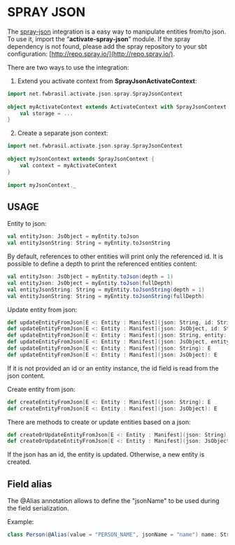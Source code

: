 # SPRAY JSON #
The [spray-json](https://github.com/spray/spray-json) integration is a easy way to manipulate entities from/to json. To use it, import the “**activate-spray-json**” module. If the spray dependency is not found, please add the spray repository to your sbt configuration: [http://repo.spray.io/](http://repo.spray.io/).

There are two ways to use the integration:

1. Extend you activate context from **SprayJsonActivateContext**:

``` scala
import net.fwbrasil.activate.json.spray.SprayJsonContext
 
object myActivateContext extends ActivateContext with SprayJsonContext {
    val storage = ...
}
```
2. Create a separate json context:

``` scala
import net.fwbrasil.activate.json.spray.SprayJsonContext
 
object myJsonContext extends SprayJsonContext {
    val context = myActivateContext
}
 
import myJsonContext._
```
## USAGE ##
Entity to json:

``` scala
val entityJson: JsObject = myEntity.toJson
val entityJsonString: String = myEntity.toJsonString
```
By default, references to other entities will print only the referenced id. It is possible to define a depth to print the referenced entities content:

``` scala
val entityJson: JsObject = myEntity.toJson(depth = 1)
val entityJson: JsObject = myEntity.toJson(fullDepth)
val entityJsonString: String = myEntity.toJsonString(depth = 1)
val entityJsonString: String = myEntity.toJsonString(fullDepth)
```
Update entity from json:

``` scala
def updateEntityFromJson[E <: Entity : Manifest](json: String, id: String): E
def updateEntityFromJson[E <: Entity : Manifest](json: JsObject, id: String): E
def updateEntityFromJson[E <: Entity : Manifest](json: String, entity: E): E
def updateEntityFromJson[E <: Entity : Manifest](json: JsObject, entity: E): E
def updateEntityFromJson[E <: Entity : Manifest](json: String): E
def updateEntityFromJson[E <: Entity : Manifest](json: JsObject): E
```
If it is not provided an id or an entity instance, the id field is read from the json content.

Create entity from json:

``` scala
def createEntityFromJson[E <: Entity : Manifest](json: String): E
def createEntityFromJson[E <: Entity : Manifest](json: JsObject): E
```
There are methods to create or update entities based on a json:

``` scala
def createOrUpdateEntityFromJson[E <: Entity : Manifest](json: String): E
def createOrUpdateEntityFromJson[E <: Entity : Manifest](json: JsObject): E
```
If the json has an id, the entity is updated. Otherwise, a new entity is created.

## Field alias ##

The @Alias annotation allows to define the "jsonName" to be used during the field serialization.

Example:

```scala
class Person(@Alias(value = "PERSON_NAME", jsonName = "name") name: String) extends Entity
```